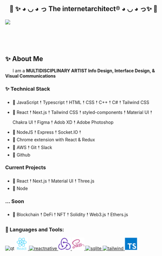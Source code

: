 
##  <p align=center> 🔗 ✨ ◕ ◡ ◕ っ The internetarchitect® ◕ ◡ ◕ っ✨ 🔗 </p>


<img src="https://raw.githubusercontent.com/iampavangandhi/iampavangandhi/master/gifs/Hi.gif" styles="float: center; align=center" width="100vw">


 


<br><br><br>


## ✨ About Me

<p>
<!--   <img align="right" width="500" src="https://camo.githubusercontent.com/fa73289736064aba480d0708da37d7aa183a8c3e2bcc2f58c54285a3bbbeecc1/68747470733a2f2f7777772e61616c7068612e6e65742f77702d636f6e74656e742f75706c6f6164732f323032302f31322f66756c6c2d737461636b2d646576656c6f706d656e742e676966" />
<img align="right" src="https://readme-typing-svg.herokuapp.com/?lines=Sincere%20and%20%20Reliable%20Full-Stack%20Web%20Developer;6+%2B%20years%20of%20hands-on%20experience;Perfect%20Client-Oriented%20Guy&center=true&width=500&height=45" /> -->
&nbsp;&nbsp;
&nbsp;&nbsp; I am a <strong> MULTIDISCIPLINARY ARTIST  Info Design, Interface Design, & Visual Communications</strong>

</p>

### ✨ Technical Stack

- 🔗 JavaScript 𒑰 Typescript 𒑰 HTML 𒑰 CSS 𒑰 C++ 𒑰 C# 𒑰 Tailwind CSS
- 🔗 React 𒑰 Next.js 𒑰 Tailwind CSS 𒑰 styled-components 𒑰 Material UI 𒑰 Chakra UI 𒑰 Figma 𒑰 Adob XD 𒑰 Adobe Photoshop
- 🔗 NodeJS 𒑰 Express 𒑰 Socket.IO 𒑰
- 🔗 Chrome extension with React & Redux
- 🔗 AWS 𒑰 Git 𒑰 Slack 
- 🔗 Github 

### Current Projects
- 🔗 React 𒑰 Next.js 𒑰 Material UI 𒑰 Three.js
- 🔗 Node 

### ... Soon
- 🔗 Blockchain 𒑰 DeFi 𒑰 NFT 𒑰 Solidity 𒑰 Web3.js 𒑰 Ethers.js



<h3 align="left">🔗 Languages and Tools:</h3>
<p align="left"> <img src="https://upload.wikimedia.org/wikipedia/commons/0/0b/Qt_logo_2016.svg" alt="qt" width="40" height="40"/> </a> <a href="https://reactjs.org/" target="_blank" rel="noreferrer"> <img src="https://raw.githubusercontent.com/devicons/devicon/master/icons/react/react-original-wordmark.svg" alt="react" width="40" height="40"/> </a> <a href="https://reactnative.dev/" target="_blank" rel="noreferrer"> <img src="https://reactnative.dev/img/header_logo.svg" alt="reactnative" width="40" height="40"/> </a> <a href="https://redux.js.org" target="_blank" rel="noreferrer"> <img src="https://raw.githubusercontent.com/devicons/devicon/master/icons/redux/redux-original.svg" alt="redux" width="40" height="40"/> </a> <a href="https://sass-lang.com" target="_blank" rel="noreferrer"> <img src="https://raw.githubusercontent.com/devicons/devicon/master/icons/sass/sass-original.svg" alt="sass" width="40" height="40"/> </a> <a href="https://www.sqlite.org/" target="_blank" rel="noreferrer"> <img src="https://www.vectorlogo.zone/logos/sqlite/sqlite-icon.svg" alt="sqlite" width="40" height="40"/> </a> <a href="https://tailwindcss.com/" target="_blank" rel="noreferrer"> <img src="https://www.vectorlogo.zone/logos/tailwindcss/tailwindcss-icon.svg" alt="tailwind" width="40" height="40"/> </a> <a href="https://www.typescriptlang.org/" target="_blank" rel="noreferrer"> <img src="https://raw.githubusercontent.com/devicons/devicon/master/icons/typescript/typescript-original.svg" alt="typescript" width="40" height="40"/> </a> <a href="https://webpack.js.org" target="_blank" rel="noreferrer"> </p>





<!--
**gabriellengoo/gabriellengoo** is a ✨ _special_ ✨ repository because its `README.md` (this file) appears on your GitHub profile.

Here are some ideas to get you started:

- 🔭 I’m currently working on ...
- 🌱 I’m currently learning ...
- 👯 I’m looking to collaborate on ...
- 🤔 I’m looking for help with ...
- 💬 Ask me about ...
- 📫 How to reach me: ...
- 😄 Pronouns: ...
- ⚡ Fun fact: ...
-->

